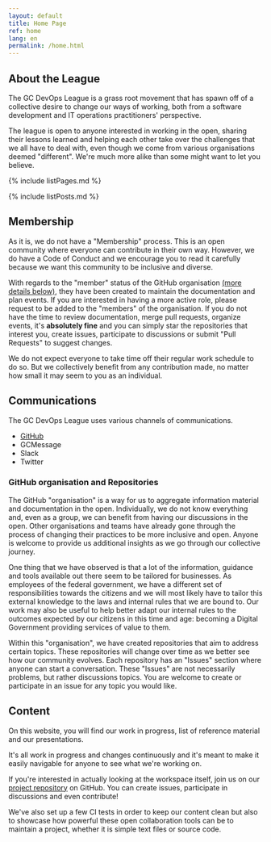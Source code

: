 ```yaml
---
layout: default
title: Home Page
ref: home
lang: en
permalink: /home.html
---
```


## About the League

The GC DevOps League is a grass root movement that has spawn off of a collective desire to change our ways of working, both from a software development and IT operations practitioners' perspective.

The league is open to anyone interested in working in the open, sharing their lessons learned and helping each other take over the challenges that we all have to deal with, even though we come from various organisations deemed "different".
 We're much more alike than some might want to let you believe.

{% include listPages.md %}

{% include listPosts.md %}

## Membership

As it is, we do not have a "Membership" process.
This is an open community where everyone can contribute in their own way.
However, we do have a Code of Conduct and we encourage you to read it carefully because we want this community to be inclusive and diverse.

With regards to the "member" status of the GitHub organisation [(more details below)](#github-organisation-and-repositories), they have been created to maintain the documentation and plan events.
If you are interested in having a more active role, please request to be added to the "members" of the organisation.
If you do not have the time to review documentation, merge pull requests, organize events, it's **absolutely fine** and you can simply star the repositories that interest you, create issues, participate to discussions or submit "Pull Requests" to suggest changes.

We do not expect everyone to take time off their regular work schedule to do so.
But we collectively benefit from any contribution made, no matter how small it may seem to you as an individual.

## Communications

The GC DevOps League uses various channels of communications.

* [GitHub](#github-organisation-and-repositories)
* GCMessage
* Slack
* Twitter

### GitHub organisation and Repositories

The GitHub "organisation" is a way for us to aggregate information material and documentation in the open.
Individually, we do not know everything and, even as a group, we can benefit from having our discussions in the open.
Other organisations and teams have already gone through the process of changing their practices to be more inclusive and open.
Anyone is welcome to provide us additional insights as we go through our collective journey.

One thing that we have observed is that a lot of the information, guidance and tools available out there seem to be tailored for businesses.
As employees of the federal government, we have a different set of responsibilities towards the citizens and we will most likely have to tailor this external knowledge to the laws and internal rules that we are bound to.
Our work may also be useful to help better adapt our internal rules to the outcomes expected by our citizens in this time and age: becoming a Digital Government providing services of value to them.

Within this "organisation", we have created repositories that aim to address certain topics.
These repositories will change over time as we better see how our community evolves.
Each repository has an "Issues" section where anyone can start a conversation.
These "Issues" are not necessarily problems, but rather discussions topics.
You are welcome to create or participate in an issue for any topic you would like.

## Content

On this website, you will find our work in progress, list of reference material and our presentations.

It's all work in progress and changes continuously and it's meant to make it easily navigable for anyone to see what we're working on.

If you're interested in actually looking at the workspace itself, join us on our [project repository](https://github.com/gcdevops/gcdevops.github.io) on GitHub.
You can create issues, participate in discussions and even contribute!

We've also set up a few CI tests in order to keep our content clean but also to showcase how powerful these open collaboration tools can be to maintain a project, whether it is simple text files or source code.
